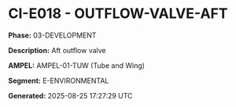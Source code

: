 # CI-E018 - OUTFLOW-VALVE-AFT

**Phase:** 03-DEVELOPMENT

**Description:** Aft outflow valve

**AMPEL:** AMPEL-01-TUW (Tube and Wing)

**Segment:** E-ENVIRONMENTAL

**Generated:** 2025-08-25 17:27:29 UTC
